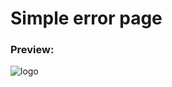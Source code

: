 # Simple error page

### Preview:

![logo](https://user-images.githubusercontent.com/46288028/62941500-d9719600-bdde-11e9-9638-2de4fda458c3.png)
